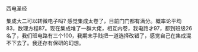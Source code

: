 西电圣经

集成大二可以转微电子吗?
感觉集成太卷了，目前门门都有满分。概率论平均83，数理方程87。现在集成堆了一群大佬，相互内卷，我电路才97，都到班级26名了，我们班电路有三个100，我期末手贱把一道选择改错了，感觉自己在集成混不下去了。我还存有保研的幻想。
